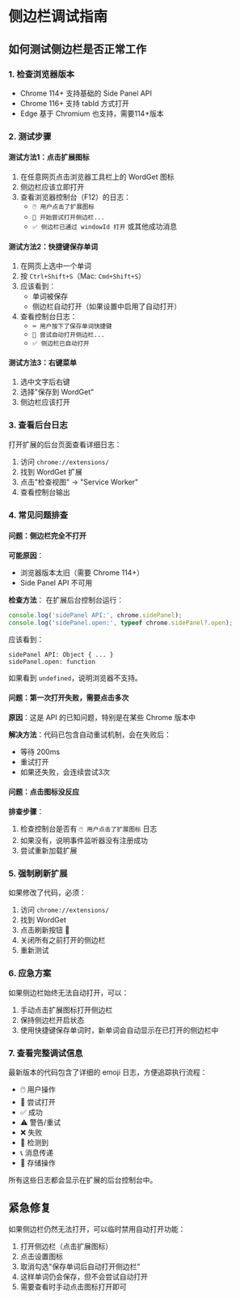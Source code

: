 # 侧边栏调试指南

## 如何测试侧边栏是否正常工作

### 1. 检查浏览器版本
- Chrome 114+ 支持基础的 Side Panel API
- Chrome 116+ 支持 tabId 方式打开
- Edge 基于 Chromium 也支持，需要114+版本

### 2. 测试步骤

#### 测试方法1：点击扩展图标
1. 在任意网页点击浏览器工具栏上的 WordGet 图标
2. 侧边栏应该立即打开
3. 查看浏览器控制台（F12）的日志：
   - `🖱️ 用户点击了扩展图标`
   - `🚪 开始尝试打开侧边栏...`
   - `✅ 侧边栏已通过 windowId 打开` 或其他成功消息

#### 测试方法2：快捷键保存单词
1. 在网页上选中一个单词
2. 按 `Ctrl+Shift+S`（Mac: `Cmd+Shift+S`）
3. 应该看到：
   - 单词被保存
   - 侧边栏自动打开（如果设置中启用了自动打开）
4. 查看控制台日志：
   - `⌨️ 用户按下了保存单词快捷键`
   - `🚪 尝试自动打开侧边栏...`
   - `✅ 侧边栏已自动打开`

#### 测试方法3：右键菜单
1. 选中文字后右键
2. 选择"保存到 WordGet"
3. 侧边栏应该打开

### 3. 查看后台日志

打开扩展的后台页面查看详细日志：
1. 访问 `chrome://extensions/`
2. 找到 WordGet 扩展
3. 点击"检查视图" → "Service Worker"
4. 查看控制台输出

### 4. 常见问题排查

#### 问题：侧边栏完全不打开
**可能原因**：
- 浏览器版本太旧（需要 Chrome 114+）
- Side Panel API 不可用

**检查方法**：
在扩展后台控制台运行：
```javascript
console.log('sidePanel API:', chrome.sidePanel);
console.log('sidePanel.open:', typeof chrome.sidePanel?.open);
```

应该看到：
```
sidePanel API: Object { ... }
sidePanel.open: function
```

如果看到 `undefined`，说明浏览器不支持。

#### 问题：第一次打开失败，需要点击多次
**原因**：这是 API 的已知问题，特别是在某些 Chrome 版本中

**解决方法**：代码已包含自动重试机制，会在失败后：
- 等待 200ms
- 重试打开
- 如果还失败，会连续尝试3次

#### 问题：点击图标没反应
**排查步骤**：
1. 检查控制台是否有 `🖱️ 用户点击了扩展图标` 日志
2. 如果没有，说明事件监听器没有注册成功
3. 尝试重新加载扩展

### 5. 强制刷新扩展

如果修改了代码，必须：
1. 访问 `chrome://extensions/`
2. 找到 WordGet
3. 点击刷新按钮 🔄
4. 关闭所有之前打开的侧边栏
5. 重新测试

### 6. 应急方案

如果侧边栏始终无法自动打开，可以：
1. 手动点击扩展图标打开侧边栏
2. 保持侧边栏开启状态
3. 使用快捷键保存单词时，新单词会自动显示在已打开的侧边栏中

### 7. 查看完整调试信息

最新版本的代码包含了详细的 emoji 日志，方便追踪执行流程：
- 🖱️ 用户操作
- 🚪 尝试打开
- ✅ 成功
- ⚠️ 警告/重试
- ❌ 失败
- 🎯 检测到
- 📞 消息传递
- 💾 存储操作

所有这些日志都会显示在扩展的后台控制台中。

## 紧急修复

如果侧边栏仍然无法打开，可以临时禁用自动打开功能：
1. 打开侧边栏（点击扩展图标）
2. 点击设置图标
3. 取消勾选"保存单词后自动打开侧边栏"
4. 这样单词仍会保存，但不会尝试自动打开
5. 需要查看时手动点击图标打开即可
